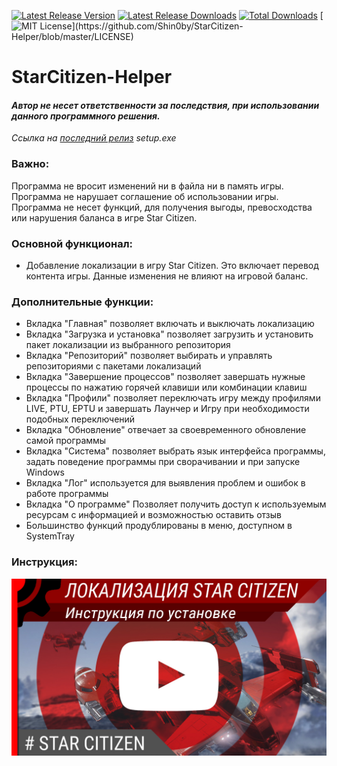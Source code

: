 [![Latest Release Version](https://img.shields.io/github/release/Shin0by/StarCitizen-Helper?sort=date)](https://github.com/Shin0by/StarCitizen-Helper/releases/latest)
[![Latest Release Downloads](https://img.shields.io/github/downloads/Shin0by/StarCitizen-Helper/latest/total)](https://github.com/Shin0by/StarCitizen-Helper/releases/latest)
[![Total Downloads](https://img.shields.io/github/downloads/Shin0by/StarCitizen-Helper/total.svg)](https://github.com/Shin0by/StarCitizen-Helper/releases)
[![MIT License](https://img.shields.io/apm/l/atomic-design-ui.svg?)](https://github.com/Shin0by/StarCitizen-Helper/blob/master/LICENSE)

# StarCitizen-Helper

#### *Автор не несет ответственности за последствия, при использовании данного программного решения.*
*Ссылка на [последний релиз](https://github.com/Shin0by/StarCitizen-Helper/releases/latest) setup.exe*

### Важно:
Программа не вросит изменений ни в файла ни в память игры.
Программа не нарушает соглашение об использовании игры.
Программа не несет функций, для получения выгоды, превосходства или нарушения баланса в игре Star Citizen.

### Основной функционал:
  * Добавление локализации в игру Star Citizen. Это включает перевод контента игры. Данные изменения не влияют на игровой баланс.

### Дополнительные функции:
  * Вкладка "Главная" позволяет включать и выключать локализацию
  * Вкладка "Загрузка и установка" позволяет загрузить и установить пакет локализации из выбранного репозитория
  * Вкладка "Репозиторий" позволяет выбирать и управлять репозиториями с пакетами локализаций
  * Вкладка "Завершение процессов" позволяет завершать нужные процессы по нажатию горячей клавиши или комбинации клавиш
  * Вкладка "Профили" позволяет переключать игру между профилями LIVE, PTU, EPTU и завершать Лаунчер и Игру при необходимости подобных переключений
  * Вкладка "Обновление" отвечает за своевременного обновление самой программы
  * Вкладка "Система" позволяет выбрать язык интерфейса программы, задать поведение программы при сворачивании и при запуске Windows
  * Вкладка "Лог" используется для выявления проблем и ошибок в работе программы
  * Вкладка "О программе" Позволяет получить доступ к используемым ресурсам с информацией и возможностью оставить отзыв
  * Большинство функций продублированы в меню, доступном в SystemTray

### Инструкция:
[![IMAGE ALT TEXT](https://github.com/Shin0by/StarCitizen-Helper/blob/master/install/cache/instruction_prev.jpg)](https://www.youtube.com/watch?v=gvFzKGFU2gQ"Инструкций")

